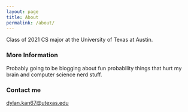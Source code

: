 ```yaml
---
layout: page
title: About
permalink: /about/
---
```


Class of 2021 CS major at the University of Texas at Austin. 

### More Information

Probably going to be blogging about fun probability things that hurt my brain and computer science nerd stuff.

### Contact me

[dylan.kan67@utexas.edu](mailto:dylan.kan67@utexas.edu)